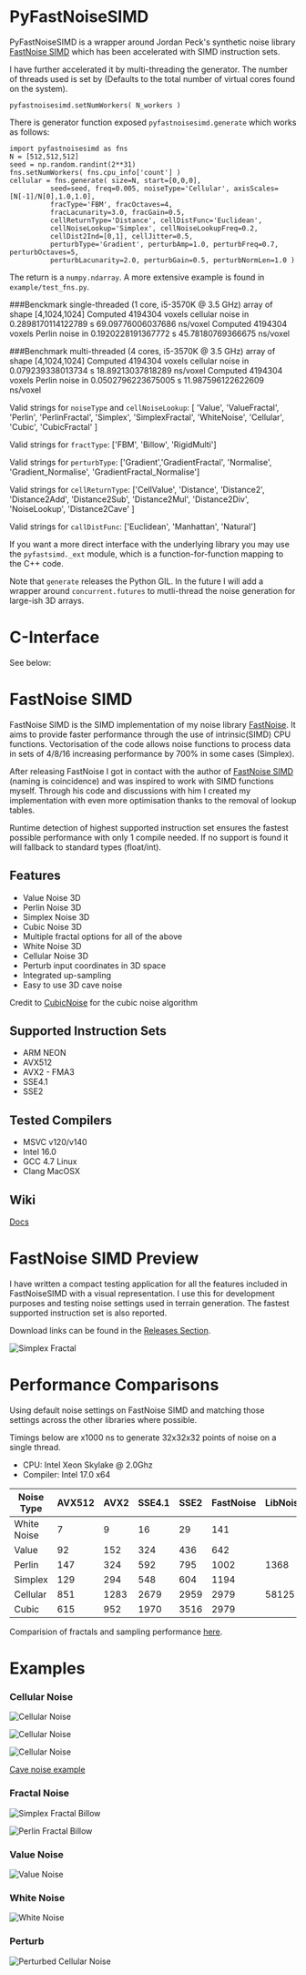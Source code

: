 # PyFastNoiseSIMD

PyFastNoiseSIMD is a wrapper around Jordan Peck's synthetic noise library [FastNoise SIMD](https://github.com/Auburns/FastNoise-SIMD) which has been accelerated with SIMD
instruction sets.  

I have further accelerated it by multi-threading the generator.  The number of 
threads used is set by (Defaults to the total number of virtual cores found on the 
system).

    pyfastnoisesimd.setNumWorkers( N_workers )

There is generator function exposed `pyfastnoisesimd.generate` which works as 
follows:

    import pyfastnoisesimd as fns
    N = [512,512,512]
    seed = np.random.randint(2**31)
    fns.setNumWorkers( fns.cpu_info['count'] )
    cellular = fns.generate( size=N, start=[0,0,0], 
              seed=seed, freq=0.005, noiseType='Cellular', axisScales=[N[-1]/N[0],1.0,1.0], 
              fracType='FBM', fracOctaves=4, 
              fracLacunarity=3.0, fracGain=0.5, 
              cellReturnType='Distance', cellDistFunc='Euclidean',
              cellNoiseLookup='Simplex', cellNoiseLookupFreq=0.2, 
              cellDist2Ind=[0,1], cellJitter=0.5,
              perturbType='Gradient', perturbAmp=1.0, perturbFreq=0.7, perturbOctaves=5,
              perturbLacunarity=2.0, perturbGain=0.5, perturbNormLen=1.0 )

The return is a `numpy.ndarray`.  A more extensive example is found in 
`example/test_fns.py`.

###Benckmark single-threaded (1 core, i5-3570K @ 3.5 GHz)
    array of shape [4,1024,1024]
    Computed 4194304 voxels cellular noise in 0.2898170114122789 s
        69.09776006037686 ns/voxel
    Computed 4194304 voxels Perlin noise in 0.1920228191367772 s
        45.78180769366675 ns/voxel

###Benchmark multi-threaded (4 cores, i5-3570K @ 3.5 GHz)
    array of shape [4,1024,1024]
    Computed 4194304 voxels cellular noise in 0.079239338013734 s
        18.89213037818289 ns/voxel
    Computed 4194304 voxels Perlin noise in 0.0502796223675005 s
        11.987596122622609 ns/voxel

Valid strings for `noiseType` and `cellNoiseLookup`:
    [ 'Value', 'ValueFractal', 'Perlin', 'PerlinFractal', 'Simplex', 'SimplexFractal', 'WhiteNoise', 'Cellular', 
        'Cubic', 'CubicFractal' ]

Valid strings for `fractType`:
    ['FBM', 'Billow', 'RigidMulti']

Valid strings for `perturbType`:
    ['Gradient','GradientFractal', 'Normalise', 'Gradient_Normalise', 'GradientFractal_Normalise']

Valid strings for `cellReturnType`:
    ['CellValue', 'Distance', 'Distance2', 'Distance2Add', 'Distance2Sub', 'Distance2Mul', 'Distance2Div', 'NoiseLookup', 
        'Distance2Cave' ]

Valid strings for `callDistFunc`:
    ['Euclidean', 'Manhattan', 'Natural']

If you want a more direct interface with the underlying library you may use the
`pyfastsimd._ext` module, which is a function-for-function mapping to the C++ 
code.

Note that `generate` releases the Python GIL.  In the future I will add a wrapper 
around `concurrent.futures` to mutli-thread the noise generation for large-ish 
3D arrays.  

# C-Interface 

See below:

# FastNoise SIMD
FastNoise SIMD is the SIMD implementation of my noise library [FastNoise](https://github.com/Auburns/FastNoise). It aims to provide faster performance through the use of intrinsic(SIMD) CPU functions. Vectorisation of the code allows noise functions to process data in sets of 4/8/16 increasing performance by 700% in some cases (Simplex).

After releasing FastNoise I got in contact with the author of [FastNoise SIMD](https://github.com/jackmott/FastNoise-SIMD) (naming is coincidence) and was inspired to work with SIMD functions myself. Through his code and discussions with him I created my implementation with even more optimisation thanks to the removal of lookup tables. 

Runtime detection of highest supported instruction set ensures the fastest possible performance with only 1 compile needed. If no support is found it will fallback to standard types (float/int).

## Features

- Value Noise 3D
- Perlin Noise 3D
- Simplex Noise 3D
- Cubic Noise 3D
- Multiple fractal options for all of the above
- White Noise 3D
- Cellular Noise 3D
- Perturb input coordinates in 3D space
- Integrated up-sampling
- Easy to use 3D cave noise

Credit to [CubicNoise](https://github.com/jobtalle/CubicNoise) for the cubic noise algorithm

## Supported Instruction Sets
- ARM NEON
- AVX512
- AVX2 - FMA3
- SSE4.1
- SSE2

## Tested Compilers
- MSVC v120/v140
- Intel 16.0
- GCC 4.7 Linux
- Clang MacOSX

## Wiki
[Docs](https://github.com/Auburns/FastNoiseSIMD/wiki)

# FastNoise SIMD Preview

I have written a compact testing application for all the features included in FastNoiseSIMD with a visual representation. I use this for development purposes and testing noise settings used in terrain generation. The fastest supported instruction set is also reported.

Download links can be found in the [Releases Section](https://github.com/Auburns/FastNoiseSIMD/releases).

![Simplex Fractal](http://i.imgur.com/45JkT5j.png)

# Performance Comparisons
Using default noise settings on FastNoise SIMD and matching those settings across the other libraries where possible.

Timings below are x1000 ns to generate 32x32x32 points of noise on a single thread.

- CPU: Intel Xeon Skylake @ 2.0Ghz
- Compiler: Intel 17.0 x64

| Noise Type  | AVX512 | AVX2 | SSE4.1 | SSE2 | FastNoise | LibNoise |
|-------------|--------|------|--------|------|-----------|----------|
| White Noise | 7      | 9    | 16     | 29   | 141       |          |
| Value       | 92     | 152  | 324    | 436  | 642       |          |
| Perlin      | 147    | 324  | 592    | 795  | 1002      | 1368     |
| Simplex     | 129    | 294  | 548    | 604  | 1194      |          |
| Cellular    | 851    | 1283 | 2679   | 2959 | 2979      | 58125    |
| Cubic       | 615    | 952  | 1970   | 3516 | 2979      |          |

Comparision of fractals and sampling performance [here](https://github.com/Auburns/FastNoiseSIMD/wiki/In-depth-SIMD-level).

# Examples
### Cellular Noise
![Cellular Noise](http://i.imgur.com/RshUkoe.png)

![Cellular Noise](http://i.imgur.com/PjPYBXu.png)

![Cellular Noise](http://i.imgur.com/hyKjIuH.png)

[Cave noise example](https://www.youtube.com/watch?v=Df4Hidvq11M)

### Fractal Noise
![Simplex Fractal Billow](http://i.imgur.com/gURJtpc.png)

![Perlin Fractal Billow](http://i.imgur.com/IcjbpYz.png)

### Value Noise
![Value Noise](http://i.imgur.com/Ss22zRs.png)

### White Noise
![White Noise](http://i.imgur.com/wcTlyek.png)

### Perturb
![Perturbed Cellular Noise](http://i.imgur.com/xBKGo1E.png)

